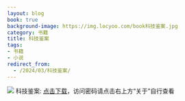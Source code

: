 ```yaml
---
layout: blog
book: true
background-image: https://img.locyoo.com/book科技鉴案.jpg
category: 书籍
title: 科技鉴案
tags:
- 书籍
- 小说
redirect_from:
  - /2024/03/科技鉴案/
---
```

![](https://img.locyoo.com/book科技鉴案.jpg)
科技鉴案: <a name = "ref1" href="https://url18.ctfile.com/f/50983618-1377644707-42d0ae?p=3619">点击下载</a>，访问密码请点击右上方“关于”自行查看